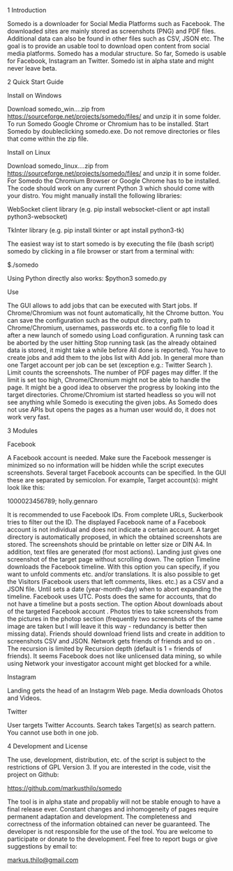 1 Introduction

Somedo is a downloader for Social Media Platforms such as Facebook.
The downloaded sites are mainly stored as screenshots (PNG) and PDF files.
Additional data can also be found in other files such as CSV, JSON etc.
The goal is to provide an usable tool to download open content from social media
platforms. Somedo has a modular structure. So far, Somedo is usable for Facebook,
Instagram an Twitter. Somedo ist in alpha state and might never leave beta.


2 Quick Start Guide

Install on Windows

Download somedo_win....zip from https://sourceforge.net/projects/somedo/files/
and unzip it in some folder. To run Somedo Google Chrome or Chromium has to be
installed.
Start Somedo by doubleclicking somedo.exe. Do not remove directories or files that
come within the zip file.


Install on Linux

Download somedo_linux....zip from https://sourceforge.net/projects/somedo/files/
and unzip it in some folder.
For Somedo the Chromium Browser or Google Chrome has to be installed. The code
should work on any current Python 3 which should come with your distro. You might
manually install the following libraries:

WebSocket client library
(e.g. pip install websocket-client or apt install python3-websocket)

TkInter library
(e.g. pip install tkinter or apt install python3-tk)

The easiest way ist to start somedo is by executing the file (bash script) somedo
by clicking in a file browser or start from a terminal with:

$./somedo

Using Python directly also works:
$python3 somedo.py


Use

The GUI allows to add jobs that can be executed with Start jobs. If Chrome/Chromium
was not fount automatically, hit the Chrome button. You can save the configuration
such as the output directory, path to Chrome/Chromium, usernames, passwords etc. to
a config file to load it after a new launch of somedo using Load configuration.
A running task can be aborted by the user hitting Stop running task (as the already
obtained data is stored, it might take a while before All done is reported).
You have to create jobs and add them to the jobs list with Add job. In general more
than one Target account per job can be set (exception e.g.: Twitter Search ).
Limit counts the screenshots. The number of PDF pages may differ. If the limit is set
too high, Chrome/Chromium might not be able to handle the page.
It might be a good idea to observer the progress by looking into the target directories.
Chrome/Chromium ist started headless so you will not see anything while Somedo is
executing the given jobs. As Somedo does not use APIs but opens the pages as a human
user would do, it does not work very fast.


3 Modules

Facebook

A Facebook account is needed. Make sure the Facebook messenger is minimized so no
information will be hidden while the script executes screenshots. Several target
Facebook accounts can be specified. In the GUI these are separated by semicolon.
For example, Target account(s): might look like this:

1000023456789; holly.gennaro

It is recommended to use Facebook IDs. From complete URLs, Suckerbook tries to filter
out the ID. The displayed Facebook name of a Facebook account is not individual and does
not indicate a certain account.
A target directory is automatically proposed, in which the obtained screenshots are stored.
The screenshots should be printable on letter size or DIN A4. In addition, text files are
generated (for most actions).
Landing just gives one screenshot of the target page without scrolling down. The option
Timeline downloads the Facebook timeline. With this option you can specify, if you want to
unfold comments etc. and/or translations. It is also possible to get the Visitors (Facebook
users that left comments, likes. etc.) as a CSV and a JSON file. Until sets a date
(year-month-day) when to abort expanding the timeline. Facebook uses UTC. Posts does the
same for accounts, that do not have a timeline but a posts section. The option About
downloads about of the targeted Facebook account . Photos tries to take screenshots from
the pictures in the photop section (frequently two screenshots of the same image are taken
but I will leave it this way - redundancy is better then missing data). Friends should
download friend lists and create in addition to screenshots CSV and JSON. Network gets
friends of friends and so on . The recursion is limited by Recursion depth (default is
1 = friends of friends). It seems Facebook does not like unlicensed data mining, so while
using Network your investigator account might get blocked for a while.


Instagram

Landing gets the head of an Instagrm Web page. Media downloads Ohotos and Videos.


Twitter

User targets Twitter Accounts. Search takes Target(s) as search pattern. You cannot use both
in one job.


4 Development and License

The use, development, distribution, etc. of the script is subject to the restrictions of
GPL Version 3.
If you are interested in the code, visit the project on Github:

https://github.com/markusthilo/somedo

The tool is in alpha state and propabliy will not be stable enough to have a final release
ever. Constant changes and inhomogeneity of pages require permanent adaptation and development.
The completeness and correctness of the information obtained can never be guaranteed.
The developer is not responsible for the use of the tool.
You are welcome to participate or donate to the development. Feel free to report bugs or
give suggestions by email to:

markus.thilo@gmail.com


